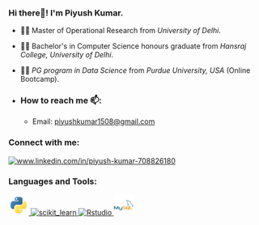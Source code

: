 ### Hi there👋! I'm Piyush Kumar.
  - 👨‍🎓 Master of Operational Research from _University of Delhi_.
  - 👨‍🎓 Bachelor's in Computer Science honours graduate from _Hansraj College, University of Delhi_.
  - 👨‍🎓 _PG program in Data Science_ from _Purdue University, USA_ (Online Bootcamp).
     
- ### How to reach me 📫: 
  - Email: piyushkumar1508@gmail.com

<h3 align="left">Connect with me:</h3>
<p align="left">
<a href="https://www.linkedin.com/in/piyush-kumar-708826180" target="blank"><img align="center" src="https://raw.githubusercontent.com/rahuldkjain/github-profile-readme-generator/master/src/images/icons/Social/linked-in-alt.svg" alt="www.linkedin.com/in/piyush-kumar-708826180" height="30" width="40" /></a>
</p>

<h3 align="left">Languages and Tools:</h3>
<p align="left"> <a href="https://www.python.org" target="_blank"> <img src="https://raw.githubusercontent.com/devicons/devicon/master/icons/python/python-original.svg" alt="python" width="40" height="40"/> </a> <a href="https://scikit-learn.org/" target="_blank"> <img src="https://upload.wikimedia.org/wikipedia/commons/0/05/Scikit_learn_logo_small.svg" alt="scikit_learn" width="40" height="40"/> </a> <a href="https://www.rstudio.com/" target="_blank"> <img src="https://www.r-project.org/logo/Rlogo.svg" alt="Rstudio" width="40" height="40"/> </a> <a href="https://www.mysql.com/" target="_blank"> <img src="https://raw.githubusercontent.com/devicons/devicon/master/icons/mysql/mysql-original-wordmark.svg" alt="mysql" width="40" height="40"/> </a> </p>



<!--
**piyushkumar08/piyushkumar08** is a ✨ _special_ ✨ repository because its `README.md` (this file) appears on your GitHub profile.
 
-->
